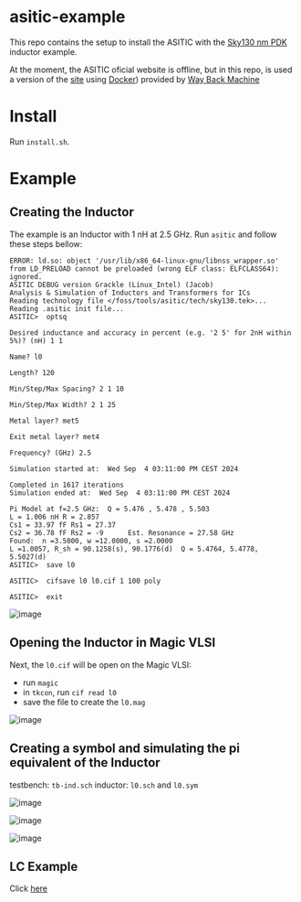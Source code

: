 # asitic-example

This repo contains the setup to install the ASITIC with the [Sky130 nm PDK](https://skywater-pdk.readthedocs.io/en/main/) inductor example.

At the moment, the ASITIC oficial website is offline, but in this repo, is used a version of the [site](https://web.archive.org/web/20210411050138/http://rfic.eecs.berkeley.edu/~niknejad/asitic.html) using [Docker](https://www.docker.com/)) provided by [Way Back Machine](https://web.archive.org/)

# Install
Run `install.sh`.

# Example
## Creating the Inductor

The example is an Inductor with 1 nH at 2.5 GHz.
Run `asitic` and follow these steps bellow:
```/foss/designs > asitic 
ERROR: ld.so: object '/usr/lib/x86_64-linux-gnu/libnss_wrapper.so' from LD_PRELOAD cannot be preloaded (wrong ELF class: ELFCLASS64): ignored.
ASITIC DEBUG version Grackle (Linux_Intel) (Jacob)
Analysis & Simulation of Inductors and Transformers for ICs
Reading technology file </foss/tools/asitic/tech/sky130.tek>...
Reading .asitic init file...
ASITIC>  optsq

Desired inductance and accuracy in percent (e.g. '2 5' for 2nH within 5%)? (nH) 1 1

Name? l0

Length? 120

Min/Step/Max Spacing? 2 1 10

Min/Step/Max Width? 2 1 25

Metal layer? met5

Exit metal layer? met4

Frequency? (GHz) 2.5

Simulation started at:  Wed Sep  4 03:11:00 PM CEST 2024

Completed in 1617 iterations
Simulation ended at:  Wed Sep  4 03:11:00 PM CEST 2024

Pi Model at f=2.5 GHz:  Q = 5.476 , 5.478 , 5.503 
L = 1.006 nH R = 2.857 
Cs1 = 33.97 fF Rs1 = 27.37 
Cs2 = 36.78 fF Rs2 = -9      Est. Resonance = 27.58 GHz
Found:  n =3.5000, w =12.0000, s =2.0000
L =1.0057, R_sh = 90.1258(s), 90.1776(d)  Q = 5.4764, 5.4778, 5.5027(d)
ASITIC>  save l0

ASITIC>  cifsave l0 l0.cif 1 100 poly

ASITIC>  exit
```
![image](https://github.com/user-attachments/assets/830189cb-c1c6-4682-aafa-78888860572b)

## Opening the Inductor in Magic VLSI
Next, the `l0.cif` will be open on the Magic VLSI:
- run `magic`
- in `tkcon`, run `cif read l0`
- save the file to create the `l0.mag`

![image](https://github.com/user-attachments/assets/470bcb71-5c35-445b-a29e-0777d43dfcb9)


## Creating a symbol and simulating the pi equivalent of the Inductor

testbench: `tb-ind.sch`
inductor: `l0.sch` and `l0.sym`

![image](https://github.com/user-attachments/assets/ecf32bb9-c94b-4958-a85f-448e0343dec9)

![image](https://github.com/user-attachments/assets/85ca75b1-38bd-47af-a16d-01ee68ec76c5)

![image](https://github.com/user-attachments/assets/974dbf90-3c63-4810-9a7a-bf0d896c014a)

## LC Example

Click [here](https://github.com/hugodiasg/asitic-example/tree/main/examples/sq_1nH_2.5GHz)
